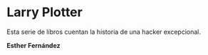 # Larry Plotter

Esta serie de libros cuentan la historia de una hacker excepcional.

**Esther Fernández**

